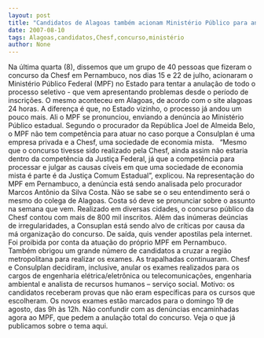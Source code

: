 ```yaml
---
layout: post
title: "Candidatos de Alagoas também acionam Ministério Público para anular concurso da Chesf"
date: 2007-08-10
tags: Alagoas,candidatos,Chesf,concurso,ministério
author: None
---
```

Na &uacute;ltima quarta (8), dissemos que um grupo de 40 pessoas que fizeram o&nbsp; concurso da Chesf em Pernambuco, nos dias 15 e 22 de julho,&nbsp;acionaram o Minist&eacute;rio P&uacute;blico Federal (MPF) no Estado para tentar a anula&ccedil;&atilde;o de todo o processo seletivo - que&nbsp;vem apresentando problemas desde o per&iacute;odo de inscri&ccedil;&otilde;es.
O mesmo aconteceu em Alagoas, de acordo com o site alagoas 24 horas. A diferen&ccedil;a &eacute; que, no&nbsp;Estado vizinho, o processo&nbsp;j&aacute; andou um pouco mais. Ali o MPF se pronunciou, enviando a den&uacute;ncia ao Minist&eacute;rio P&uacute;blico estadual. 
Segundo o procurador da Rep&uacute;blica Joel de Almeida Belo, o MPF n&atilde;o tem compet&ecirc;ncia para atuar no caso porque a Consulplan &eacute; uma empresa privada e a Chesf, uma sociedade de economia mista.&nbsp;&nbsp;
&ldquo;Mesmo que o concurso tivesse sido realizado pela Chesf, ainda assim n&atilde;o estaria dentro da compet&ecirc;ncia da Justi&ccedil;a Federal, j&aacute; que a compet&ecirc;ncia para processar e julgar as causas c&iacute;veis em que uma sociedade de economia mista &eacute; parte &eacute; da Justi&ccedil;a Comum Estadual&rdquo;, explicou.
Na representa&ccedil;&atilde;o do MPF em Pernambuco, a den&uacute;ncia est&aacute; sendo analisada pelo procurador Marcos Ant&ocirc;nio da Silva Costa. N&atilde;o se sabe se o seu entendimento ser&aacute; o mesmo do colega de Alagoas. Costa s&oacute; deve se pronunciar sobre o assunto na semana que vem.
Realizado em diversas cidades, o concurso p&uacute;blico da Chesf contou com mais de 800 mil inscritos. Al&eacute;m das in&uacute;meras de&uacute;ncias de irregularidades, a Consuplan est&aacute; sendo alvo de cr&iacute;ticas por causa da m&aacute; organiza&ccedil;&atilde;o do concurso. 
De sa&iacute;da, quis vender apostilas pela internet. Foi proibida por conta da atua&ccedil;&atilde;o do pr&oacute;prio MPF em Pernambuco. Tamb&eacute;m obrigou um grande n&uacute;mero de candidatos a cruzar a regi&atilde;o metropolitana para realizar os exames.
As trapalhadas continuaram.&nbsp;Chesf e&nbsp;Consulplan&nbsp;decidiram, inclusive, anular&nbsp;os exames realizados para os cargos de engenharia el&eacute;trica/eletr&ocirc;nica ou telecomunica&ccedil;&otilde;es, engenharia ambiental e analista de recursos humanos &ndash; servi&ccedil;o social. 
Motivo: os candidatos&nbsp;receberam provas que n&atilde;o eram espec&iacute;ficas para os cursos que escolheram. Os novos exames&nbsp;est&atilde;o marcados para o domingo&nbsp;19 de agosto, das 9h &agrave;s 12h.
N&atilde;o confundir com as den&uacute;ncias encaminhadas agora ao MPF, que pedem a anula&ccedil;&atilde;o total do concurso.
Veja o que j&aacute; publicamos sobre o&nbsp;tema aqui. 
